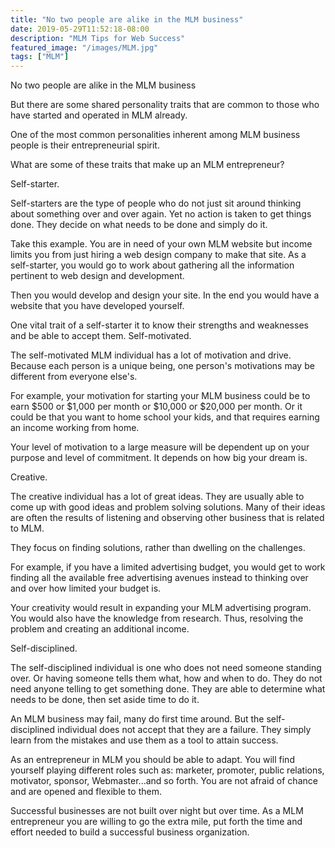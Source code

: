 ```yaml
---
title: "No two people are alike in the MLM business"
date: 2019-05-29T11:52:18-08:00
description: "MLM Tips for Web Success"
featured_image: "/images/MLM.jpg"
tags: ["MLM"]
---
```


No two people are alike in the MLM business


But there are some shared personality traits that are common to those who have started and operated in MLM already.

One of the most common personalities inherent among MLM business people is their entrepreneurial spirit. 

What are some of these traits that make up an MLM entrepreneur?

Self-starter.

Self-starters are the type of people who do not just sit around thinking about something over and over again. Yet no action is taken to get things done. They decide on what needs to be done and simply do it. 

Take this example. You are in need of your own MLM website but income limits you from just hiring a web design company to make that site. As a self-starter, you would go to work about gathering all the information pertinent to web design and development.

Then you would develop and design your site. In the end you would have a website that you have developed yourself.

One vital trait of a self-starter it to know their strengths and weaknesses and be able to accept them. 
Self-motivated.

The self-motivated MLM individual has a lot of motivation and drive. Because each person is a unique being, one person's motivations may be different from everyone else's. 

For example, your motivation for starting your MLM business could be to earn $500 or $1,000 per month or $10,000 or $20,000 per month. Or it could be that you want to home school your kids, and that requires earning an income working from home. 

Your level of motivation to a large measure will be dependent up on your purpose and level of commitment. It depends on how big your dream is.

Creative. 

The creative individual has a lot of great ideas. They are usually able to come up with good ideas and problem solving solutions. Many of their ideas are often the results of listening and observing other business that is related to MLM.

They focus on finding solutions, rather than dwelling on the challenges. 

For example, if you have a limited advertising budget, you would get to work finding all the available free advertising avenues instead to thinking over and over how limited your budget is.
 
Your creativity would result in expanding your MLM advertising program. You would also have the knowledge from research. Thus, resolving the problem and creating an additional income.
 
Self-disciplined. 

The self-disciplined individual is one who does not need someone standing over. Or having someone tells them what, how and when to do. They do not need anyone telling to get something done. They are able to determine what needs to be done, then set aside time to do it. 

An MLM business may fail, many do first time around. But the self-disciplined individual does not accept that they are a failure. They simply learn from the mistakes and use them as a tool to attain success.

As an entrepreneur in MLM you should be able to adapt. You will find yourself playing different roles such as: marketer, promoter, public relations, motivator, sponsor, Webmaster...and so forth. You are not afraid of chance and are opened and flexible to them.

Successful businesses are not built over night but over time. As a MLM entrepreneur you are willing to go the extra mile, put forth the time and effort needed to build a successful business organization. 

